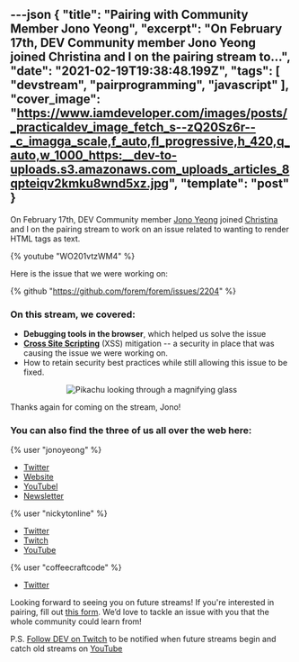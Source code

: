 ---json
{
  "title": "Pairing with Community Member Jono Yeong",
  "excerpt": "On February 17th, DEV Community member Jono Yeong joined Christina and I on the pairing stream to...",
  "date": "2021-02-19T19:38:48.199Z",
  "tags": [
    "devstream",
    "pairprogramming",
    "javascript"
  ],
  "cover_image": "https://www.iamdeveloper.com/images/posts/_practicaldev_image_fetch_s--zQ20Sz6r--_c_imagga_scale,f_auto,fl_progressive,h_420,q_auto,w_1000_https:__dev-to-uploads.s3.amazonaws.com_uploads_articles_8qpteiqv2kmku8wnd5xz.jpg",
  "template": "post"
}
---
On <time datetime="2021-02-17">February 17th</time>, DEV Community member [Jono Yeong](https://dev.to/jonoyeong) joined [Christina](https://dev.to/coffeecraftcode) and I on the pairing stream to work on an issue related to wanting to render HTML tags as text.

{% youtube "WO201vtzWM4" %}

Here is the issue that we were working on:

{% github "https://github.com/forem/forem/issues/2204" %}

### On this stream, we covered:

* **Debugging tools in the browser**, which helped us solve the issue
* **[Cross Site Scripting](https://owasp.org/www-community/attacks/xss/)** (XSS) mitigation -- a security in place that was causing the issue we were working on.
* How to retain security best practices while still allowing this issue to be fixed.

<center>

![Pikachu looking through a magnifying glass](https://media.giphy.com/media/42wQXwITfQbDGKqUP7/giphy.gif)

</center>

Thanks again for coming on the stream, Jono!

### You can also find the three of us all over the web here:

{% user "jonoyeong" %}
* [Twitter](https://twitter.com/JonoYeong)
* [Website](https://www.jonathanyeong.com/)
* [YouTubel](https://www.youtube.com/channel/UClb6km0HLkGUOEjHlp5WdPA0)
* [Newsletter](https://newsletter.jonathanyeong.com/)


{% user "nickytonline" %}
* [Twitter](https://twitter.com/nickytonline)
* [Twitch](https://www.twitch.tv/nickytonline)
* [YouTube](https://iamdeveloper.com/youtube)



{% user "coffeecraftcode" %}
* [Twitter](https://twitter.com/coffeecraftcode)

Looking forward to seeing you on future streams! If you're interested in pairing, fill out [this form](https://iamdeveloper.com/pair). We’d love to tackle an issue with you that the whole community could learn from!

P.S. [Follow DEV on Twitch](https://twitch.tv/thepracticaldev) to be notified when future streams begin and catch old streams on [YouTube](https://www.youtube.com/c/thepracticaldevteam)

